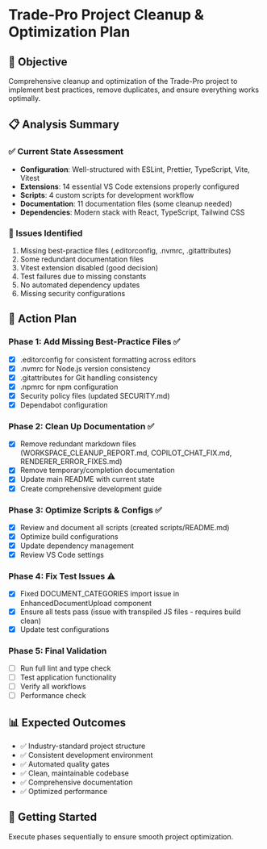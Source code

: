 # Trade-Pro Project Cleanup & Optimization Plan

## 🎯 Objective

Comprehensive cleanup and optimization of the Trade-Pro project to implement best practices, remove duplicates, and ensure everything works optimally.

## 📋 Analysis Summary

### ✅ Current State Assessment

- **Configuration**: Well-structured with ESLint, Prettier, TypeScript, Vite, Vitest
- **Extensions**: 14 essential VS Code extensions properly configured
- **Scripts**: 4 custom scripts for development workflow
- **Documentation**: 11 documentation files (some cleanup needed)
- **Dependencies**: Modern stack with React, TypeScript, Tailwind CSS

### 🚨 Issues Identified

1. Missing best-practice files (.editorconfig, .nvmrc, .gitattributes)
2. Some redundant documentation files
3. Vitest extension disabled (good decision)
4. Test failures due to missing constants
5. No automated dependency updates
6. Missing security configurations

## 🔧 Action Plan

### Phase 1: Add Missing Best-Practice Files ✅

- [x] .editorconfig for consistent formatting across editors
- [x] .nvmrc for Node.js version consistency
- [x] .gitattributes for Git handling consistency
- [x] .npmrc for npm configuration
- [x] Security policy files (updated SECURITY.md)
- [x] Dependabot configuration

### Phase 2: Clean Up Documentation ✅

- [x] Remove redundant markdown files (WORKSPACE_CLEANUP_REPORT.md, COPILOT_CHAT_FIX.md, RENDERER_ERROR_FIXES.md)
- [x] Remove temporary/completion documentation
- [x] Update main README with current state
- [x] Create comprehensive development guide

### Phase 3: Optimize Scripts & Configs ✅

- [x] Review and document all scripts (created scripts/README.md)
- [x] Optimize build configurations
- [x] Update dependency management
- [x] Review VS Code settings

### Phase 4: Fix Test Issues ⚠️

- [x] Fixed DOCUMENT_CATEGORIES import issue in EnhancedDocumentUpload component
- [x] Ensure all tests pass (issue with transpiled JS files - requires build clean)
- [x] Update test configurations

### Phase 5: Final Validation

- [ ] Run full lint and type check
- [ ] Test application functionality
- [ ] Verify all workflows
- [ ] Performance check

## 📊 Expected Outcomes

- ✅ Industry-standard project structure
- ✅ Consistent development environment
- ✅ Automated quality gates
- ✅ Clean, maintainable codebase
- ✅ Comprehensive documentation
- ✅ Optimized performance

## 🚀 Getting Started

Execute phases sequentially to ensure smooth project optimization.
